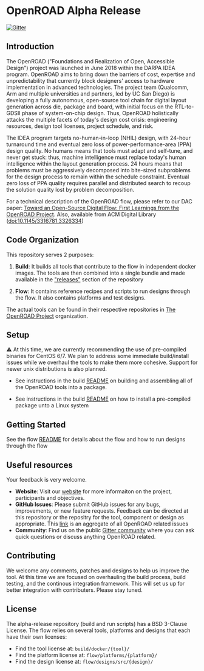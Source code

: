 # OpenROAD Alpha Release
[![Gitter](https://badges.gitter.im/The-OpenROAD-Project/community.svg)](https://gitter.im/The-OpenROAD-Project/community?utm_source=badge&utm_medium=badge&utm_campaign=pr-badge)


## Introduction
The OpenROAD ("Foundations and Realization of Open, Accessible Design") project was launched in June 2018 within the DARPA IDEA program. OpenROAD aims to bring down the barriers of cost, expertise and unpredictability that currently block designers' access to hardware implementation in advanced technologies. The project team (Qualcomm, Arm and multiple universities and partners, led by UC San Diego) is developing a fully autonomous, open-source tool chain for digital layout generation across die, package and board, with initial focus on the RTL-to-GDSII phase of system-on-chip design. Thus, OpenROAD holistically attacks the multiple facets of today's design cost crisis:  engineering resources, design tool licenses, project schedule, and risk.

The IDEA program targets no-human-in-loop (NHIL) design, with 24-hour turnaround time and eventual zero loss of power-performance-area (PPA) design quality. No humans means that tools must adapt and self-tune, and never get stuck: thus, machine intelligence must replace today's human intelligence within the layout generation process. 24 hours means that problems must be aggressively decomposed into bite-sized subproblems for the design process to remain within the schedule constraint. Eventual zero loss of PPA quality requires parallel and distributed search to recoup the solution quality lost by problem decomposition.

For a technical description of the OpenROAD flow, please refer to our DAC paper: [Toward an Open-Source Digital Flow: First Learnings from the OpenROAD Project](https://vlsicad.ucsd.edu/Publications/Conferences/371/c371.pdf). Also, available from ACM Digital Library ([doi:10.1145/3316781.3326334](https://dl.acm.org/citation.cfm?id=3326334))

## Code Organization
This repository serves 2 purposes:
1. **Build**: It builds all tools that contribute to the flow in independent docker images. The tools are then combined into a single bundle and made available in the ["releases"](https://github.com/The-OpenROAD-Project/alpha-release/releases) section of the repository

2. **Flow**: It contains reference recipes and scripts to run designs through the flow. It also contains platforms and test designs.

The actual tools can be found in their respective repositories in [The OpenROAD Project](https://github.com/The-OpenROAD-Project) organization.

## Setup
:warning: At this time, we are currently recommending the use of pre-compiled binaries for CentOS 6/7. We plan to address some immediate build/install issues while we overhaul the tools to make them more cohesive. Support for newer unix distributions is also planned.

- See instructions in the build [README](build) on building and assembling all of the OpenROAD tools into a package.

- See instructions in the build [README](build#installing-builds) on how to install a pre-compiled package unto a Linux system

## Getting Started
See the flow [README](flow#running-the-flow) for details about the flow and how to run designs through the flow


## Useful resources
Your feedback is very welcome.
- **Website**: Visit our [website](https://theopenroadproject.org/) for more informaiton on the project, participants and objectives.
- **GitHub Issues**: Please submit GitHub issues for any bugs, improvements, or new feature requests. Feedback can be directed at this repository or the repositry for the tool, component or design as appropriate. This [link](https://github.com/issues?utf8=%E2%9C%93&q=is%3Aopen+archived%3Afalse+user%3AThe-OpenROAD-Project+) is an aggregate of all OpenROAD related issues
- **Community**: Find us on the public [Gitter community](https://gitter.im/The-OpenROAD-Project/community) where you can ask quick questions or discuss anything OpenROAD related.


## Contributing
We welcome any comments, patches and designs to help us improve the tool.
At this time we are focused on overhauling the build process, build testing, and the continous integration framework. This will set us up for better integration with contributers. Please stay tuned.

## License
The alpha-release repository (build and run scripts) has a BSD 3-Clause License. The flow relies on several tools, platforms and designs that each have their own licenses:
- Find the tool license at: `build/docker/{tool}/`
- Find the platform license at: `flow/platforms/{platform}/`
- Find the design license at: `flow/designs/src/{design}/`

